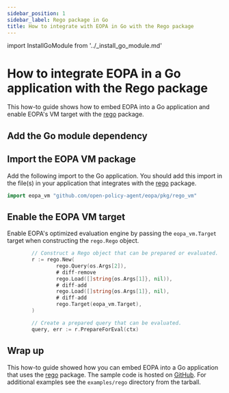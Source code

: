 ```yaml
---
sidebar_position: 1
sidebar_label: Rego package in Go
title: How to integrate with EOPA in Go with the Rego package
---
```


<!-- markdownlint-disable MD044 -->
import InstallGoModule from '../_install_go_module.md'


# How to integrate EOPA in a Go application with the Rego package

This how-to guide shows how to embed EOPA into a Go application
and enable EOPA's VM target with the
[rego](https://pkg.go.dev/github.com/open-policy-agent/opa/rego) package.


## Add the Go module dependency

<InstallGoModule />


## Import the EOPA VM package

Add the following import to the Go application. You should add this import in
the file(s) in your application that integrates with the
[rego](https://pkg.go.dev/github.com/open-policy-agent/opa/rego) package.

```go
import eopa_vm "github.com/open-policy-agent/eopa/pkg/rego_vm"
```


## Enable the EOPA VM target

Enable EOPA's optimized evaluation engine by passing the
`eopa_vm.Target` target when constructing the `rego.Rego` object.

```go
        // Construct a Rego object that can be prepared or evaluated.
        r := rego.New(
                rego.Query(os.Args[2]),
                # diff-remove
                rego.Load([]string{os.Args[1]}, nil)),
                # diff-add
                rego.Load([]string{os.Args[1]}, nil),
                # diff-add
                rego.Target(eopa_vm.Target),
        )

        // Create a prepared query that can be evaluated.
        query, err := r.PrepareForEval(ctx)
```


## Wrap up

This how-to guide showed how you can embed EOPA into a Go application that
uses the [rego](https://pkg.go.dev/github.com/open-policy-agent/opa/rego)
package. The sample code is hosted on
[GitHub](https://github.com/open-policy-agent/eopa/tree/main/examples/go-rego).
For additional examples see the `examples/rego` directory from the tarball.
